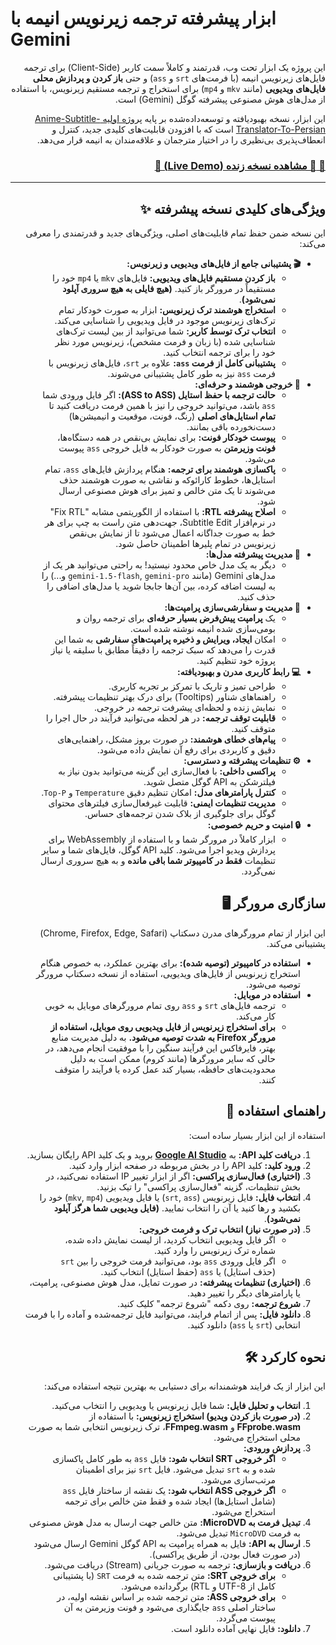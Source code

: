 # ابزار پیشرفته ترجمه زیرنویس انیمه با Gemini

<div dir="rtl">

این پروژه یک ابزار تحت وب، قدرتمند و کاملاً سمت کاربر (Client-Side) برای ترجمه فایل‌های زیرنویس انیمه (با فرمت‌های `srt` و `ass`) و حتی **باز کردن و پردازش محلی فایل‌های ویدیویی** (مانند `mkv` و `mp4`) برای استخراج و ترجمه مستقیم زیرنویس، با استفاده از مدل‌های هوش مصنوعی پیشرفته گوگل (Gemini) است.

این ابزار، نسخه بهبودیافته و توسعه‌داده‌شده بر پایه [پروژه اولیه Anime-Subtitle-Translator-To-Persian](https://github.com/Kthree-K3/Anime-Subtitle-Translator-To-Persian) است که با افزودن قابلیت‌های کلیدی جدید، کنترل و انعطاف‌پذیری بی‌نظیری را در اختیار مترجمان و علاقه‌مندان به انیمه قرار می‌دهد.

### <a href="https://kthree-k3.github.io/Anime-Subtitle-Translator-To-Persian-Webpage">🔗 **🚀 مشاهده نسخه زنده (Live Demo) 🚀**</a>

</div>

---

<h2 align="right">✨ ویژگی‌های کلیدی نسخه پیشرفته</h2>

<div dir="rtl">
این نسخه ضمن حفظ تمام قابلیت‌های اصلی، ویژگی‌های جدید و قدرتمندی را معرفی می‌کند:
<ul>
  <li><b>🎬 پشتیبانی جامع از فایل‌های ویدیویی و زیرنویس:</b>
    <ul>
      <li><b>باز کردن مستقیم فایل‌های ویدیویی:</b> فایل‌های <code>mkv</code> یا <code>mp4</code> خود را مستقیماً در مرورگر باز کنید. <b>(هیچ فایلی به هیچ سروری آپلود نمی‌شود)</b>.</li>
      <li><b>استخراج هوشمند ترک زیرنویس:</b> ابزار به صورت خودکار تمام ترک‌های زیرنویس موجود در فایل ویدیویی را شناسایی می‌کند.</li>
      <li><b>انتخاب ترک توسط کاربر:</b> شما می‌توانید از بین لیست ترک‌های شناسایی شده (با زبان و فرمت مشخص)، زیرنویس مورد نظر خود را برای ترجمه انتخاب کنید.</li>
      <li><b>پشتیبانی کامل از فرمت <code>ass</code>:</b> علاوه بر <code>srt</code>، فایل‌های زیرنویس با فرمت <code>ass</code> نیز به طور کامل پشتیبانی می‌شوند.</li>
    </ul>
  </li>
  <li><b>📄 خروجی هوشمند و حرفه‌ای:</b>
    <ul>
      <li><b>حالت ترجمه با حفظ استایل (ASS to ASS):</b> اگر فایل ورودی شما <code>ass</code> باشد، می‌توانید خروجی را نیز با همین فرمت دریافت کنید تا <strong>تمام استایل‌های اصلی</strong> (رنگ، فونت، موقعیت و انیمیشن‌ها) دست‌نخورده باقی بمانند.</li>
      <li><b>پیوست خودکار فونت:</b> برای نمایش بی‌نقص در همه دستگاه‌ها، <strong>فونت وزیرمتن</strong> به صورت خودکار به فایل خروجی <code>ass</code> پیوست می‌شود.</li>
      <li><b>پاکسازی هوشمند برای ترجمه:</b> هنگام پردازش فایل‌های <code>ass</code>، تمام استایل‌ها، خطوط کارائوکه و نقاشی به صورت هوشمند حذف می‌شوند تا یک متن خالص و تمیز برای هوش مصنوعی ارسال شود.</li>
      <li><b>اصلاح پیشرفته RTL:</b> با استفاده از الگوریتمی مشابه "Fix RTL" در نرم‌افزار Subtitle Edit، جهت‌دهی متن راست به چپ برای هر خط به صورت جداگانه اعمال می‌شود تا از نمایش بی‌نقص زیرنویس در تمام پلیرها اطمینان حاصل شود.</li>
    </ul>
  </li>
  <li><b>🧰 مدیریت پیشرفته مدل‌ها:</b>
    <ul>
      <li>دیگر به یک مدل خاص محدود نیستید! به راحتی می‌توانید هر یک از مدل‌های Gemini (مانند <code>gemini-1.5-flash</code>, <code>gemini-pro</code> و...) را به لیست اضافه کرده، بین آن‌ها جابجا شوید یا مدل‌های اضافی را حذف کنید.</li>
    </ul>
  </li>
  <li><b>📝 مدیریت و سفارشی‌سازی پرامپت‌ها:</b>
    <ul>
      <li>یک <b>پرامپت پیش‌فرض بسیار حرفه‌ای</b> برای ترجمه روان و بومی‌سازی شده انیمه نوشته شده است.</li>
      <li>امکان <b>ایجاد، ویرایش و ذخیره پرامپت‌های سفارشی</b> به شما این قدرت را می‌دهد که سبک ترجمه را دقیقاً مطابق با سلیقه یا نیاز پروژه خود تنظیم کنید.</li>
    </ul>
  </li>
  <li><b>💻 رابط کاربری مدرن و بهبودیافته:</b>
    <ul>
      <li>طراحی تمیز و تاریک با تمرکز بر تجربه کاربری.</li>
      <li>راهنماهای شناور (Tooltips) برای درک بهتر تنظیمات پیشرفته.</li>
      <li>نمایش زنده و لحظه‌ای پیشرفت ترجمه در خروجی.</li>
      <li><b>قابلیت توقف ترجمه:</b> در هر لحظه می‌توانید فرآیند در حال اجرا را متوقف کنید.</li>
      <li><b>پیام‌های خطای هوشمند:</b> در صورت بروز مشکل، راهنمایی‌های دقیق و کاربردی برای رفع آن نمایش داده می‌شود.</li>
    </ul>
  </li>
  <li><b>⚙️ تنظیمات پیشرفته و دسترسی:</b>
    <ul>
      <li><b>پراکسی داخلی:</b> با فعال‌سازی این گزینه می‌توانید بدون نیاز به فیلترشکن به API گوگل متصل شوید.</li>
      <li><b>کنترل پارامترهای مدل:</b> امکان تنظیم دقیق <code>Temperature</code> و <code>Top-P</code>.</li>
      <li><b>مدیریت تنظیمات ایمنی:</b> قابلیت غیرفعال‌سازی فیلترهای محتوای گوگل برای جلوگیری از بلاک شدن ترجمه‌های حساس.</li>
    </ul>
  </li>
  <li><b>🔒 امنیت و حریم خصوصی:</b>
    <ul>
      <li>ابزار کاملاً در مرورگر شما و با استفاده از WebAssembly برای پردازش ویدیو اجرا می‌شود. کلید API گوگل، فایل‌های شما و سایر تنظیمات <b>فقط در کامپیوتر شما باقی مانده</b> و به هیچ سروری ارسال نمی‌گردد.</li>
    </ul>
  </li>
</ul>
</div>

<h2 align="right">🖥️ سازگاری مرورگر</h2>

<div dir="rtl">
این ابزار از تمام مرورگرهای مدرن دسکتاپ (Chrome, Firefox, Edge, Safari) پشتیبانی می‌کند.
<ul>
  <li><b>استفاده در کامپیوتر (توصیه شده):</b> برای بهترین عملکرد، به خصوص هنگام استخراج زیرنویس از فایل‌های ویدیویی، استفاده از نسخه دسکتاپ مرورگر توصیه می‌شود.</li>
  <li><b>استفاده در موبایل:</b>
    <ul>
      <li>ترجمه فایل‌های <code>srt</code> و <code>ass</code> روی تمام مرورگرهای موبایل به خوبی کار می‌کند.</li>
      <li><b>برای استخراج زیرنویس از فایل ویدیویی روی موبایل، استفاده از مرورگر Firefox به شدت توصیه می‌شود.</b> به دلیل مدیریت منابع بهتر، فایرفاکس این فرآیند سنگین را با موفقیت انجام می‌دهد، در حالی که سایر مرورگرها (مانند کروم) ممکن است به دلیل محدودیت‌های حافظه، بسیار کند عمل کرده یا فرآیند را متوقف کنند.</li>
    </ul>
  </li>
</ul>
</div>

<h2 align="right">🚀 راهنمای استفاده</h2>

<div dir="rtl">
استفاده از این ابزار بسیار ساده است:
<ol>
  <li><strong>دریافت کلید API:</strong> به <a href="https://aistudio.google.com/apikey" target="_blank"><strong>Google AI Studio</strong></a> بروید و یک کلید API رایگان بسازید.</li>
  <li><strong>ورود کلید:</strong> کلید API را در بخش مربوطه در صفحه ابزار وارد کنید.</li>
  <li><strong>(اختیاری) فعال‌سازی پراکسی:</strong> اگر از ابزار تغییر IP استفاده نمی‌کنید، در بخش تنظیمات، گزینه "فعال‌سازی پراکسی" را تیک بزنید.</li>
  <li><strong>انتخاب فایل:</strong> فایل زیرنویس (<code>srt</code>, <code>ass</code>) یا فایل ویدیویی (<code>mkv</code>, <code>mp4</code>) خود را بکشید و رها کنید یا آن را انتخاب نمایید. <strong>(فایل ویدیویی شما هرگز آپلود نمی‌شود)</strong>.</li>
  <li><strong>(در صورت نیاز) انتخاب ترک و فرمت خروجی:</strong>
    <ul>
      <li>اگر فایل ویدیویی انتخاب کردید، از لیست نمایش داده شده، شماره ترک زیرنویس را وارد کنید.</li>
      <li>اگر فایل ورودی <code>ass</code> بود، می‌توانید فرمت خروجی را بین <code>srt</code> (حذف استایل) یا <code>ass</code> (حفظ استایل) انتخاب کنید.</li>
    </ul>
  </li>
  <li><strong>(اختیاری) تنظیمات پیشرفته:</strong> در صورت تمایل، مدل هوش مصنوعی، پرامپت، یا پارامترهای دیگر را تغییر دهید.</li>
  <li><strong>شروع ترجمه:</strong> روی دکمه "شروع ترجمه" کلیک کنید.</li>
  <li><strong>دانلود فایل:</strong> پس از اتمام فرایند، می‌توانید فایل ترجمه‌شده و آماده را با فرمت انتخابی (<code>srt</code> یا <code>ass</code>) دانلود کنید.</li>
</ol>
</div>

<h2 align="right">🛠️ نحوه کارکرد</h2>

<div dir="rtl">
این ابزار از یک فرایند هوشمندانه برای دستیابی به بهترین نتیجه استفاده می‌کند:
<ol>
  <li><strong>انتخاب و تحلیل فایل:</strong> شما فایل زیرنویس یا ویدیویی را انتخاب می‌کنید.</li>
  <li><strong>(در صورت باز کردن ویدیو) استخراج زیرنویس:</strong> با استفاده از <b>FFprobe.wasm</b> و <b>FFmpeg.wasm</b>، ترک زیرنویس انتخابی شما به صورت محلی استخراج می‌شود.</li>
  <li><strong>پردازش ورودی:</strong>
    <ul>
        <li><b>اگر خروجی SRT انتخاب شود:</b> فایل <code>ass</code> به طور کامل پاکسازی شده و به <code>srt</code> تبدیل می‌شود. فایل <code>srt</code> نیز برای اطمینان مرتب‌سازی می‌شود.</li>
        <li><b>اگر خروجی ASS انتخاب شود:</b> یک نقشه از ساختار فایل <code>ass</code> (شامل استایل‌ها) ایجاد شده و فقط متن خالص برای ترجمه استخراج می‌شود.</li>
    </ul>
  </li>
  <li><strong>تبدیل فرمت به MicroDVD:</strong> متن خالص جهت ارسال به مدل هوش مصنوعی به فرمت <code>MicroDVD</code> تبدیل می‌شود.</li>
  <li><strong>ارسال به API:</strong> فایل به همراه پرامپت به API گوگل Gemini ارسال می‌شود (در صورت فعال بودن، از طریق پراکسی).</li>
  <li><strong>دریافت و بازسازی:</strong> ترجمه به صورت جریانی (Stream) دریافت می‌شود.
    <ul>
        <li><b>برای خروجی SRT:</b> متن ترجمه شده به فرمت <code>SRT</code> (با پشتیبانی کامل از UTF-8 و RTL) برگردانده می‌شود.</li>
        <li><b>برای خروجی ASS:</b> متن ترجمه شده بر اساس نقشه اولیه، در ساختار اصلی <code>ass</code> جایگذاری می‌شود و فونت وزیرمتن به آن پیوست می‌گردد.</li>
    </ul>
  </li>
  <li><strong>دانلود:</strong> فایل نهایی آماده دانلود است.</li>
</ol>
</div>
